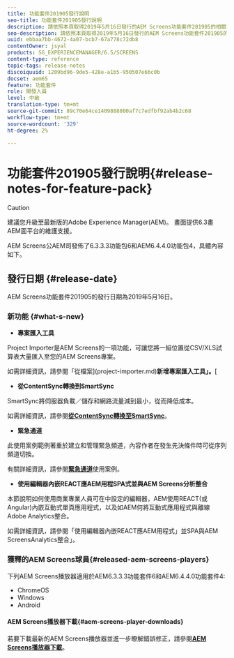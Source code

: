 ```yaml
---
title: 功能套件201905發行說明
seo-title: 功能套件201905發行說明
description: 請依照本頁取得2019年5月16日發行的AEM Screens功能套件201905的相關資訊。
seo-description: 請依照本頁取得2019年5月16日發行的AEM Screens功能套件201905的相關資訊。
uuid: ebbaa7bb-4672-4a07-bcb7-67a778c72db8
contentOwner: jsyal
products: SG_EXPERIENCEMANAGER/6.5/SCREENS
content-type: reference
topic-tags: release-notes
discoiquuid: 1209bd96-9de5-428e-a1b5-950507e66c0b
docset: aem65
feature: 功能套件
role: 開發人員
level: 中級
translation-type: tm+mt
source-git-commit: 89c70e64ce1409888800af7c7edfbf92ab4b2c68
workflow-type: tm+mt
source-wordcount: '329'
ht-degree: 2%

---
```



# 功能套件201905發行說明{#release-notes-for-feature-pack}

>[!CAUTION]
>
>建議您升級至最新版的Adobe Experience Manager(AEM)。 畫面提供6.3畫AEM面平台的維護支援。

AEM Screens公AEM司發佈了6.3.3.3功能包6和AEM6.4.4.0功能包4，具體內容如下。

## 發行日期 {#release-date}

AEM Screens功能套件201905的發行日期為2019年5月16日。

### 新功能 {#what-s-new}

* **專案匯入工具**

Project Importer是AEM Screens的一項功能，可讓您將一組位置從CSV/XLS試算表大量匯入至您的AEM Screens專案。

如需詳細資訊，請參閱「從檔案&#x200B;](project-importer.md)**新增專案匯入工具」。**[

* **從ContentSync轉換到SmartSync**

SmartSync將伺服器負載／儲存和網路流量減到最小，從而降低成本。

如需詳細資訊，請參閱&#x200B;**[從ContentSync轉換至SmartSync](smartsync.md)**。

* **緊急通道**

此使用案例範例著重於建立和管理緊急頻道，內容作者在發生先決條件時可從序列頻道切換。

有關詳細資訊，請參閱&#x200B;**[緊急通道](emergency-channel.md)**&#x200B;使用案例。

* **使用編輯器內嵌REACT應AEM用程SPA式並與AEM Screens分析整合**

本節說明如何使用商業專業人員可在中設定的編輯器，AEM使用REACT(或Angular)內嵌互動式單頁應用程式，以及如AEM何將互動式應用程式與離線Adobe Analytics整合。

如需詳細資訊，請參閱「使用編輯器內嵌REACT應AEM用程式」並SPA與AEM ScreensAnalytics整合」。**[](embedding-react-app.md)**

### 獲釋的AEM Screens球員{#released-aem-screens-players}

下列AEM Screens播放器適用於AEM6.3.3.3功能套件6和AEM6.4.4.0功能套件4:

* ChromeOS
* Windows
* Android

#### AEM Screens播放器下載{#aem-screens-player-downloads}

若要下載最新的AEM Screens播放器並進一步瞭解錯誤修正，請參閱&#x200B;**[AEM Screens播放器下載](https://download.macromedia.com/screens/)**。
